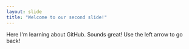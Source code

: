 ```yaml
---
layout: slide
title: "Welcome to our second slide!"
---
```

Here I'm learning about GitHub. Sounds great!
Use the left arrow to go back!
